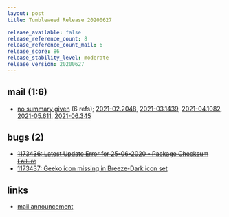 ```yaml
---
layout: post
title: Tumbleweed Release 20200627

release_available: false
release_reference_count: 8
release_reference_count_mail: 6
release_score: 86
release_stability_level: moderate
release_version: 20200627
---
```


## mail (1:6)

- [no summary given](https://lists.opensuse.org/archives/list/factory@lists.opensuse.org/thread/VXAYSWQQMF6ZRKZOU7UNWBL4WIW6U75E) (6 refs); [2021-02.2048](https://lists.opensuse.org/archives/list/factory@lists.opensuse.org/thread/VXAYSWQQMF6ZRKZOU7UNWBL4WIW6U75E), [2021-03.1439](https://lists.opensuse.org/archives/list/factory@lists.opensuse.org/thread/VXAYSWQQMF6ZRKZOU7UNWBL4WIW6U75E), [2021-04.1082](https://lists.opensuse.org/archives/list/factory@lists.opensuse.org/thread/VXAYSWQQMF6ZRKZOU7UNWBL4WIW6U75E), [2021-05.611](https://lists.opensuse.org/archives/list/factory@lists.opensuse.org/thread/VXAYSWQQMF6ZRKZOU7UNWBL4WIW6U75E), [2021-06.345](https://lists.opensuse.org/archives/list/factory@lists.opensuse.org/thread/VXAYSWQQMF6ZRKZOU7UNWBL4WIW6U75E)

## bugs (2)

<!--more-->

- ~~[1173436: Latest Update Error for 25-06-2020 - Package Checksum Failure](https://bugzilla.opensuse.org/show_bug.cgi?id=1173436)~~
- [1173437: Geeko icon missing in Breeze-Dark icon set](https://bugzilla.opensuse.org/show_bug.cgi?id=1173437)



## links

- [mail announcement](https://lists.opensuse.org/archives/list/factory@lists.opensuse.org/thread/VXAYSWQQMF6ZRKZOU7UNWBL4WIW6U75E)
